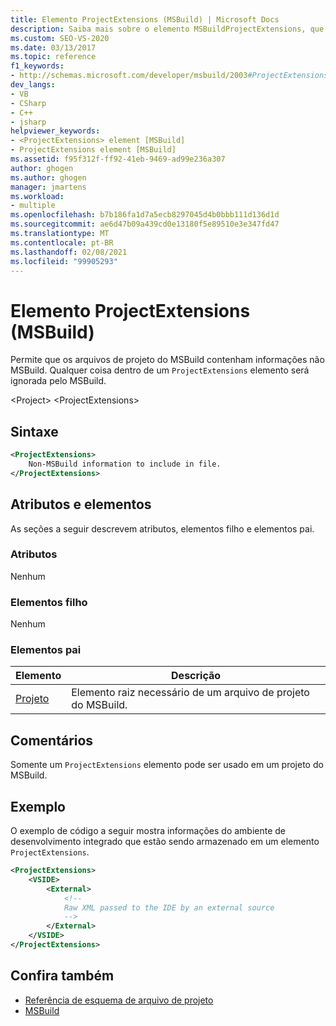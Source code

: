 ```yaml
---
title: Elemento ProjectExtensions (MSBuild) | Microsoft Docs
description: Saiba mais sobre o elemento MSBuildProjectExtensions, que permite que os arquivos de projeto do MSBuild contenham informações não MSBuild.
ms.custom: SEO-VS-2020
ms.date: 03/13/2017
ms.topic: reference
f1_keywords:
- http://schemas.microsoft.com/developer/msbuild/2003#ProjectExtensions
dev_langs:
- VB
- CSharp
- C++
- jsharp
helpviewer_keywords:
- <ProjectExtensions> element [MSBuild]
- ProjectExtensions element [MSBuild]
ms.assetid: f95f312f-ff92-41eb-9469-ad99e236a307
author: ghogen
ms.author: ghogen
manager: jmartens
ms.workload:
- multiple
ms.openlocfilehash: b7b186fa1d7a5ecb8297045d4b0bbb111d136d1d
ms.sourcegitcommit: ae6d47b09a439cd0e13180f5e89510e3e347fd47
ms.translationtype: MT
ms.contentlocale: pt-BR
ms.lasthandoff: 02/08/2021
ms.locfileid: "99905293"
---
```

# <a name="projectextensions-element-msbuild"></a>Elemento ProjectExtensions (MSBuild)

Permite que os arquivos de projeto do MSBuild contenham informações não MSBuild. Qualquer coisa dentro de um `ProjectExtensions` elemento será ignorada pelo MSBuild.

 \<Project> \<ProjectExtensions>

## <a name="syntax"></a>Sintaxe

```xml
<ProjectExtensions>
    Non-MSBuild information to include in file.
</ProjectExtensions>
```

## <a name="attributes-and-elements"></a>Atributos e elementos

 As seções a seguir descrevem atributos, elementos filho e elementos pai.

### <a name="attributes"></a>Atributos

 Nenhum

### <a name="child-elements"></a>Elementos filho

 Nenhum

### <a name="parent-elements"></a>Elementos pai

| Elemento | Descrição |
| - | - |
| [Projeto](../msbuild/project-element-msbuild.md) | Elemento raiz necessário de um arquivo de projeto do MSBuild. |

## <a name="remarks"></a>Comentários

 Somente um `ProjectExtensions` elemento pode ser usado em um projeto do MSBuild.

## <a name="example"></a>Exemplo

 O exemplo de código a seguir mostra informações do ambiente de desenvolvimento integrado que estão sendo armazenado em um elemento `ProjectExtensions`.

```xml
<ProjectExtensions>
    <VSIDE>
        <External>
            <!--
            Raw XML passed to the IDE by an external source
            -->
        </External>
    </VSIDE>
</ProjectExtensions>
```

## <a name="see-also"></a>Confira também

- [Referência de esquema de arquivo de projeto](../msbuild/msbuild-project-file-schema-reference.md)
- [MSBuild](../msbuild/msbuild.md)
